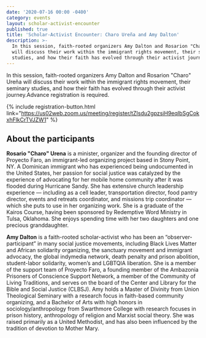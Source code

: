 ```yaml
---
date: '2020-07-16 00:00 -0400'
category: events
layout: scholar-activist-encounter
published: true
title: 'Scholar-Activist Encounter: Charo Ureña and Amy Dalton'
description: >-
  In this session, faith-rooted organizers Amy Dalton and Rosarion "Charo" Ureña
  will discuss their work within the immigrant rights movement, their seminary
  studies, and how their faith has evolved through their activist journey.
---
```

In this session, faith-rooted organizers Amy Dalton and Rosarion "Charo"
Ureña will discuss their work within the immigrant rights movement,
their seminary studies, and how their faith has evolved through their
activist journey.Advance registration is required.

{% include registration-button.html link="https://us02web.zoom.us/meeting/register/tZIsdu2gpzsiH9eqIbSgCokxhFlkCrTVJZW1" %}

## About the participants

**Rosario "Charo" Urena** is a minister, organizer and the founding director
of Proyecto Faro, an immigrant-led organizing project based in Stony
Point, NY. A Dominican immigrant who has experienced being undocumented
in the United States, her passion for social justice was catalyzed by
the experience of advocating for her mobile home community after it was
flooded during Hurricane Sandy. She has extensive church leadership
experience — including as a cell leader, transportation director, food
pantry director, events and retreats coordinator, and missions trip
coordinator — which she puts to use in her organizing work. She is a
graduate of the Kairos Course, having been sponsored by Redemptive Word
Ministry in Tulsa, Oklahoma. She enjoys spending time with her two
daughters and one precious granddaughter.

**Amy Dalton** is a faith-rooted scholar-activist who has been an
“observer-participant” in many social justice movements, including Black
Lives Matter and African solidarity organizing, the sanctuary movement
and immigrant advocacy, the global indymedia network, death penalty and
prison abolition, student-labor solidarity, women’s and LGBTQIA
liberation. She is a member of the support team of Proyecto Faro, a
founding member of the Ambazonia Prisoners of Conscience Support
Network, a member of the Community of Living Traditions, and serves on
the board of the Center and Library for the Bible and Social Justice
(CLBSJ). Amy holds a Master of Divinity from Union Theological Seminary
with a research focus in faith-based community organizing, and a
Bachelor of Arts with high honors in sociology/anthropology from
Swarthmore College with research focuses in prison history, anthropology
of religion and Marxist social theory. She was raised primarily as a
United Methodist, and has also been influenced by the tradition of
devotion to Mother Mary.
